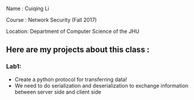 Name : Cuiqing Li

Course : Network Security (Fall 2017)

Location: Department of Computer Science of the JHU

## Here are my projects about this class :

### Lab1:
   * Create a python protocol for transferring data!
   * We need to do serialization and deserialization to exchange information between server side and client side
